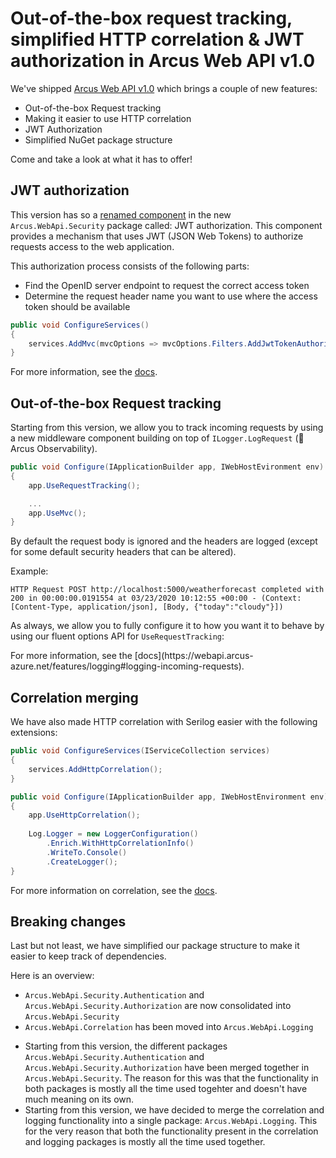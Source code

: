 # Out-of-the-box request tracking, simplified HTTP correlation & JWT authorization in Arcus Web API v1.0

We've shipped [Arcus Web API v1.0](https://github.com/arcus-azure/arcus.webapi/releases/tag/v1.0.1) which brings a couple of new features:
- Out-of-the-box Request tracking
- Making it easier to use HTTP correlation
- JWT Authorization
- Simplified NuGet package structure

Come and take a look at what it has to offer!

## JWT authorization

This version has so a [renamed component](https://github.com/arcus-azure/arcus.webapi/issues/149) in the new `Arcus.WebApi.Security` package called: JWT authorization.
This component provides a mechanism that uses JWT (JSON Web Tokens) to authorize requests access to the web application.

This authorization process consists of the following parts:
* Find the OpenID server endpoint to request the correct access token
* Determine the request header name you want to use where the access token should be available

```csharp
public void ConfigureServices()
{
    services.AddMvc(mvcOptions => mvcOptions.Filters.AddJwtTokenAuthorization());
}
```

For more information, see the [docs](https://webapi.arcus-azure.net/features/security/auth/jwt).

## Out-of-the-box Request tracking

Starting from this version, we allow you to track incoming requests by using a new middleware component building on top of `ILogger.LogRequest` (👋 Arcus Observability).

```csharp
public void Configure(IApplicationBuilder app, IWebHostEvironment env)
{
    app.UseRequestTracking();

    ...
    app.UseMvc();
}
```

By default the request body is ignored and the headers are logged (except for some default security headers that can be altered).

Example:

`HTTP Request POST http://localhost:5000/weatherforecast completed with 200 in 00:00:00.0191554 at 03/23/2020 10:12:55 +00:00 - (Context: [Content-Type, application/json], [Body, {"today":"cloudy"}])`

As always, we allow you to fully configure it to how you want it to behave by using our fluent options API for `UseRequestTracking`:

<example>
For more information, see the [docs](https://webapi.arcus-azure.net/features/logging#logging-incoming-requests).

## Correlation merging

We have also made HTTP correlation with Serilog easier with the following extensions:

```csharp
public void ConfigureServices(IServiceCollection services)
{
    services.AddHttpCorrelation();
}

public void Configure(IApplicationBuilder app, IWebHostEnvironment env)
{
    app.UseHttpCorrelation();
    
    Log.Logger = new LoggerConfiguration()
        .Enrich.WithHttpCorrelationInfo()
        .WriteTo.Console()
        .CreateLogger();
}
```

For more information on correlation, see the [docs](https://webapi.arcus-azure.net/features/correlation).

## Breaking changes

Last but not least, we have simplified our package structure to make it easier to keep track of dependencies.

Here is an overview:
- `Arcus.WebApi.Security.Authentication` and `Arcus.WebApi.Security.Authorization` are now consolidated into `Arcus.WebApi.Security`
- `Arcus.WebApi.Correlation` has been moved into `Arcus.WebApi.Logging`
* Starting from this version, the different packages `Arcus.WebApi.Security.Authentication` and `Arcus.WebApi.Security.Authorization` have been merged together in `Arcus.WebApi.Security`.
The reason for this was that the functionality in both packages is mostly all the time used togehter and doesn't have much meaning on its own.
* Starting from this version, we have decided to merge the correlation and logging functionality into a single package: `Arcus.WebApi.Logging`.
This for the very reason that both the functionality present in the correlation and logging packages is mostly all the time used together.
